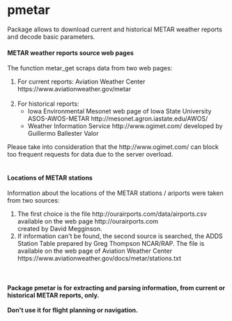 
# pmetar
Package allows to download current and historical METAR weather reports and decode basic parameters.

<h4><b>METAR weather reports source web pages</b></h4>
<p>The function metar_get scraps data from two web pages:<br>
<ol>
<li>For current reports: Aviation Weather Center https://www.aviationweather.gov/metar</li><br>
<li>For historical reports: <br>
<ul>
<li>Iowa Environmental Mesonet web page of Iowa State University
ASOS-AWOS-METAR http://mesonet.agron.iastate.edu/AWOS/</li>
<li>Weather Information Service http://www.ogimet.com/ developed by Guillermo Ballester Valor</li>
</ul></ol>
Please take into consideration that the http://www.ogimet.com/ can block too frequent requests for data due to the server overload. <br>
<br><h4><b>Locations of METAR stations</b></h4>
<p>Information about the locations of the METAR stations / ariports were taken from two sources:<br>
<ol>
<li> The first choice is the file http://ourairports.com/data/airports.csv available on the web page http://ourairports.com</li>
created by David Megginson.<br>
<li> If information can't be found, the second source is searched, the ADDS Station Table prepared by Greg Thompson NCAR/RAP. The file is available on the web page of Aviation Weather Center https://www.aviationweather.gov/docs/metar/stations.txt</li>
</ol>
<br>
<h4><b>Package pmetar is for extracting and parsing information, from current or historical METAR reports, only.
<br><br>
Don't use it for flight planning or navigation.</b></h4>
